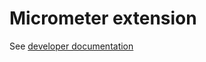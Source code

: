 # Micrometer extension

See [developer documentation](IdeaProjects/edc/connector/docs/developer/metrics.md)